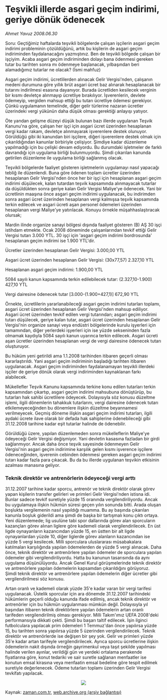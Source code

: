 # Teşvikli illerde asgari geçim  indirimi, geriye dönük ödenecek

*Ahmet Yavuz 2008.06.30*

<tr><td class="metin" colspan="2" style="padding-top: 20px; padding-left: 5px; padding-right: 10px;">Soru: Geçtiğimiz haftalarda teşvikli bölgelerde çalışan işçilerin asgari geçim indirimi probleminin çözüldüğünü, artık bu kişilerin de asgari geçim indiriminden faydalanacağını yazmıştınız. Ben de teşvikli bölgede çalışan bir işçiyim. Acaba asgari geçim indiriminden dolayı bana ödenmesi gereken tutar bu tarihten sonra mı ödenmeye başlanacak, yılbaşından beri alamadığımız tutarlar ne olacak? (İsmi mahfuz)</td></tr><tr><td class="metin" colspan="2" style="padding-top: 20px; padding-left: 5px; padding-right: 10px;"><p>Asgari geçim indirimi, ücretlilerden alınacak Gelir Vergisi'nden, çalışanın medeni durumuna göre yıllık brüt asgari ücret baz alınarak hesaplanacak bir tutarını indirilmesi esasına dayanıyor. Burada ücretliden kesilecek verginin bir kısmı devletçe alınmayıp ücretliye bırakılıyor. İşverenlerin, devlete ödemeyip, vergiden mahsup ettiği bu tutarı ücretliye ödemesi gerekiyor. Çünkü uygulamanın temelinde, diğer gelir türlerine nazaran ücretler üzerindeki vergi yükünün daha düşük olması gerektiği anlayışı yatıyor.
<p> Öte yandan gelişme düzeyi düşük bulunan bazı illerde uygulanan Teşvik Kanunu'na göre, çalışan her işçi için asgari ücret üzerinden hesaplanan vergi kadar rakam, devletçe alınmayarak işverenlere destek olunuyor. Görüldüğü gibi iki kanundan biri işçilere, diğeri işverenlere destek olmak için çıkarıldığından kanunlar birbiriyle çelişiyor. Şimdiye kadar düzenleme yapılmadığı için bu çelişki devam ediyordu. Bu durumdaki işletmeler de farklı davrandığı için uygulama birliği bulunmuyordu. Şimdi çıkarılan kanunda getirilen düzenleme ile uygulama birliği sağlanmış olacak.
<p> Teşvikli bölgelerde faaliyet gösteren işletmelerin uygulamayı nasıl yapacağı tebliğ ile düzenlendi. Buna göre ödenen toplam ücretler üzerinden hesaplanan Gelir Vergisi'nden önce her bir işçi için hesaplanan asgari geçim indirimi düşülecek, kalan tutardan teşvik kapsamında alınmayacak tutarlar da düşüldükten sonra geriye kalan Gelir Vergisi Maliye'ye ödenecek. Yani bir ücretlinin maaşına önce asgari geçim indirimi uygulanacak, bu indirimden sonra asgari ücret üzerinden hesaplanan vergi kalmışsa teşvik kapsamında terkin edilecek ve asgari ücreti aşan personel ödemeleri üzerinden hesaplanan vergi Maliye'ye yatırılacak. Konuyu örnekle müşahhaslaştıracak olursak;
<p> Mardin ilinde organize sanayi bölgesi dışında faaliyet gösteren (B) AŞ 30 işçi istihdam etmekte. Ocak 2008 döneminde çalışanlarından tevkif ettiği Gelir Vergisi tutarı 3.000 YTL. 30 işçi için 'asgari geçim indirimi bordrosunda' hesaplanan geçim indirimi ise 1.900 YTL'dir.
<p> Ücretler üzerinden hesaplanan Gelir Vergisi: 3.000,00 YTL
<p> Asgari ücret üzerinden hesaplanan Gelir Vergisi: (30x77,57) 2.327,10 YTL
<p> Hesaplanan asgari geçim indirimi: 1.900,00 YTL
<p> 5084 sayılı kanun kapsamında terkin edilebilecek tutar: (2.327,10-1.900) 427,10 YTL
<p> Vergi dairesine ödenecek tutar [3.000-(1.900+427,1)] 672,90 YTL
<p> Örnekte, ücretlilerin yararlanabileceği asgari geçim indirimi tutarları toplamı, asgari ücret üzerinden hesaplanan Gelir Vergisi'nden mahsup ediliyor. Asgari ücret üzerinden tevkif edilen vergi tutarından; asgari geçim indirimi tutarı düşülecek, geriye kalan tutar, asgari ücret üzerinden hesaplanan Gelir Vergisi'nin organize sanayi veya endüstri bölgelerinde kurulu işyerleri için tamamından, diğer yerlerdeki işyerleri için ise yüzde sekseninden fazla olmamak kaydıyla 5084 sayılı kanun uyarınca terkin edilecek. Asgari ücreti aşan ücretler üzerinden hesaplanan vergi de vergi dairesine ödenecek tutarı oluşturuyor.
<p> Bu hüküm yeni getirildi ama 1.1.2008 tarihinden itibaren geçerli olması kararlaştırıldı. Yani asgari geçim indiriminin başladığı tarihten itibaren uygulanacak. Asgari geçim indiriminden faydalanamayan teşvikli illerdeki işçiler de geriye dönük olarak vergi indiriminden kaynaklanan farkı alabilecek.
<p> Mükellefler Teşvik Kanunu kapsamında terkine konu edilen tutarları terkin kapsamından çıkartıp, asgari geçim indirimi mahsubuna dönüştürüp, bu tutarları hak sahibi ücretlilere ödeyecek. Dolayısıyla söz konusu düzeltme işlemi, ilgili dönemlerin tahakkuk tutarlarını, vergi dairesine ödenecek tutarı etkilemeyeceğinden bu dönemlere ilişkin düzeltme beyannamesi verilmeyecek. Geçmiş döneme ilişkin asgari geçim indirimi tutarları, ilgili aydaki ücrete ilave olarak bir defada hak sahiplerine ödenebileceği gibi 31.12.2008 tarihine kadar eşit tutarlar halinde de ödenebilir.
<p> Görüldüğü üzere, yapılan düzenlemeden sonra mükelleflerin Maliye'ye ödeyeceği Gelir Vergisi değişmiyor. Yani devletin kasasına fazladan bir girdi sağlanmıyor. Ancak daha önce teşvik sayesinde ödenmeyen Gelir Vergisi'nin asgari geçim indirimine karşılık gelen kısmı işverence işçilere ödeneceğinden, işverenin cebinden ödenmesi gereken asgari geçim indirimi tutarı kadar fazla para çıkacak. Bu da bu illerde uygulanan teşvikin etkisinin azalması manasına geliyor.
<p>
<p><h3>Teknik direktör ve antrenörlerin ödeyeceği vergi arttı</h3>
<p>31.12.2007 tarihine kadar sporcu, antrenör ve teknik direktör olarak görev yapan kişilerin transfer gelirleri ve primleri Gelir Vergisi'nden istisna idi. Bunlar sadece tevkif suretiyle yüzde 15 oranında vergilendiriliyordu. Ancak bu uygulamaya ilişkin hükmün süresi geçen yılın sonunda bitti. Arada oluşan boşlukta vergilemenin nasıl yapıldığı muamma. Bu ay başında çıkarılan kanunla boşluk giderildi ama şimdi de başka bir tartışmalı konu çıktı ortaya. Yeni düzenlemede; lig usulüne tabi spor dallarında görev alan sporcuların kazançları görev alınan liglere göre kademeli olarak vergilendirilecek. En üst ligde oynayanların kazancından yüzde 15, en üstten bir alt ligde oynayanlardan yüzde 10, diğer liglerde görev alanların kazancından ise yüzde 5 vergi kesilecek. Milli sporculara uluslararası müsabakalara katılmaları karşılığında yapılan ödemelerden de yüzde 5 vergi alınacak. Daha önce, teknik direktör ve antrenörlere yapılan ödemeler de sporculara yapılan ödemeler gibi vergilendiriliyordu. Hatta bu kanunun tasarısında da aynı uygulama düşünülüyordu. Ancak Genel Kurul görüşmelerinde teknik direktör ve antrenörlere yapılan ödemelerin kapsamdan çıkarıldığını görüyoruz. Şimdi teknik direktör ve antrenörlere yapılan ödemelerin diğer ücretler gibi vergilendirilmesi söz konusu. 
<p> Artan oranlı ve kademeli olarak yüzde 35'e kadar varan bir vergi tarifesi uygulanacak. Üstelik sporcular için ara dönemde 31.12.2007 tarihindeki hükümlerin geçerli olduğu kanunda ifade edilmiş, ancak teknik direktör ve antrenörler için bu hükmün uygulanması mümkün değil. Dolayısıyla yıl başından itibaren teknik direktörlere yapılan ödemelerin artan oranlı tarifeden vergilendirilmiş olması gerekiyor. Milli Takım'ımız UEFA 2008'deki performansıyla dikkati çekti. Şimdi bu başarı taltif edilecek. İşin ilginci futbolculara yapılacak prim ödemeleri 1 Temmuz'dan önce yapılırsa yüzde 15, bu tarihten sonra yapılırsa yüzde 5 üzerinden vergilendirilecek. Teknik direktör ve antrenörlerde ise değişen bir şey yok. Gelir ve primleri yüzde 35'e kadar artan tarifeyle vergilendirilecek. Ayrıca sporcu ücretlerine ilişkin ödemelerin nakit dışında örneğin gayrimenkul veya taşıt şekilde yapılması halinde verilen ayınlar, verildiği gün ve yerdeki ortalama perakende fiyatlarına göre, konut tedariki ve sair suretle sağlanan menfaatler ise konutun emsal kirasına veya menfaatin emsal bedeline göre tespit edilmek suretiyle değerlenecek. Ödeme tutarları toplamı üzerinden Gelir Vergisi tevkifatı yapılacak.
<p>
<p align="center"><img border="0" src="http://web.archive.org/web/20080828191038im_/http://medya.zaman.com.tr/2008/06/30/vergi.jpg"/>
<br/></p></p></p></p></p></p></p></p></p></p></p></p></p></p></p></p></p></p></p></td></tr>

Kaynak: [zaman.com.tr](http://zaman.com.tr/yazar.do?yazino=708267), [web.archive.org (arşiv bağlantısı)](http://web.archive.org/web/20080828191038/http://zaman.com.tr:80/yazar.do?yazino=708267)
